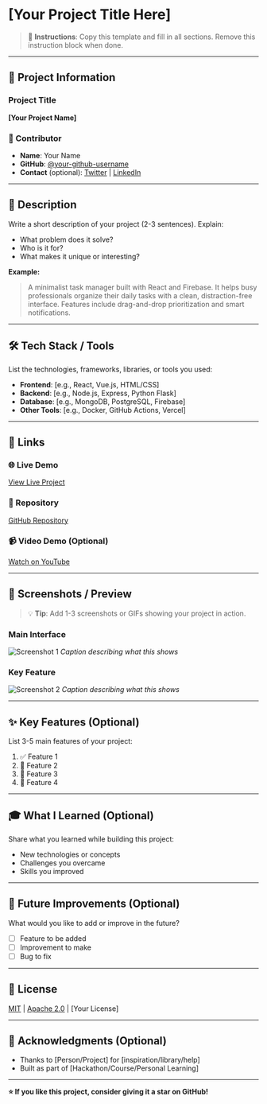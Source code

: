 # [Your Project Title Here]

> 📝 **Instructions**: Copy this template and fill in all sections. Remove this instruction block when done.

---

## 🎯 Project Information

### Project Title
**[Your Project Name]**

### 👤 Contributor
- **Name**: Your Name
- **GitHub**: [@your-github-username](https://github.com/your-github-username)
- **Contact** (optional): [Twitter](https://twitter.com/yourhandle) | [LinkedIn](https://linkedin.com/in/yourprofile)

---

## 📖 Description

Write a short description of your project (2-3 sentences). Explain:
- What problem does it solve?
- Who is it for?
- What makes it unique or interesting?

**Example:**
> A minimalist task manager built with React and Firebase. It helps busy professionals organize their daily tasks with a clean, distraction-free interface. Features include drag-and-drop prioritization and smart notifications.

---

## 🛠️ Tech Stack / Tools

List the technologies, frameworks, libraries, or tools you used:

- **Frontend**: [e.g., React, Vue.js, HTML/CSS]
- **Backend**: [e.g., Node.js, Express, Python Flask]
- **Database**: [e.g., MongoDB, PostgreSQL, Firebase]
- **Other Tools**: [e.g., Docker, GitHub Actions, Vercel]

---

## 🔗 Links

### 🌐 Live Demo
[View Live Project](https://your-project-url.com)

### 📂 Repository
[GitHub Repository](https://github.com/yourusername/your-repo)

### 📹 Video Demo (Optional)
[Watch on YouTube](https://youtube.com/your-video)

---

## 📸 Screenshots / Preview

> 💡 **Tip**: Add 1-3 screenshots or GIFs showing your project in action.

### Main Interface
![Screenshot 1](url-to-screenshot-1.png)
*Caption describing what this shows*

### Key Feature
![Screenshot 2](url-to-screenshot-2.png)
*Caption describing what this shows*

---

## ✨ Key Features (Optional)

List 3-5 main features of your project:

1. ✅ Feature 1
2. 🔄 Feature 2
3. 🎨 Feature 3
4. 🚀 Feature 4

---

## 🎓 What I Learned (Optional)

Share what you learned while building this project:
- New technologies or concepts
- Challenges you overcame
- Skills you improved

---

## 🔮 Future Improvements (Optional)

What would you like to add or improve in the future?

- [ ] Feature to be added
- [ ] Improvement to make
- [ ] Bug to fix

---

## 📜 License

[MIT](LICENSE) | [Apache 2.0](LICENSE) | [Your License]

---

## 🙏 Acknowledgments (Optional)

- Thanks to [Person/Project] for [inspiration/library/help]
- Built as part of [Hackathon/Course/Personal Learning]

---

**⭐ If you like this project, consider giving it a star on GitHub!**
